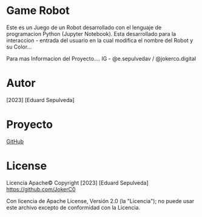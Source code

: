 # Game Robot

Este es un Juego de un Robot desarrollado con el lenguaje de programacion Python (Jupyter Notebook).
Esta desarrollado para la interaccion - entrada del usuario en la cual modifica el nombre del Robot y su
Color...

Para mas Informacion del Proyecto.... 
IG - @e.sepulvedav / @jokerco.digital


# Autor
 [2023] [Eduard Sepulveda]


# Proyecto

[GitHub](https://github.com/JokerC0)


# License

Licencia Apache© Copyright [2023] [Eduard Sepulveda] 
            https://github.com/JokerC0             
   
   Con licencia de Apache License, Versión 2.0 (la "Licencia");
   no puede usar este archivo excepto de conformidad con la Licencia.

